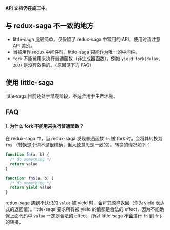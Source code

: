 **API 文档仍在施工中。**

## 与 redux-saga 不一致的地方

* little-saga 比较简单，仅保留了 redux-saga 中常用的 API，使用时请注意 API 差别。
* 当被用作 redux 中间件时，little-saga 只能作为唯一的中间件。
* `fork` 不能被用来执行普通函数（非生成器函数），例如 `yield fork(delay, 200)` 是没有效果的。（原因见下方 FAQ）

## 使用 little-saga

little-saga 目前还处于早期阶段，不适合用于生产环境。

## FAQ

#### 1. 为什么 fork 不能用来执行普通函数？

在 redux-saga 中，当 redux-saga 发现普通函数 `fn` 被 fork 时，会将其转换为 `fn$` （转换这个词不是很精确，但大致意思是一致的）。转换的情况如下：

```javascript
function fn(a, b) {
  /* do something */
  return value
}

function* fn$(a, b) {
  /* do something */
  return yield value
}
```

redux-saga 遇到不认识的 `value` 被 yield 时，会将其原样返回（作为 yield 表达式的返回值）。little-saga 要求所有被 yield 的值都是合法的 effect，因为不能确保上面代码中 `value` 一定是合法的 effect，所以 little-saga **不会**进行 `fn` 到 `fn$` 的转换。
